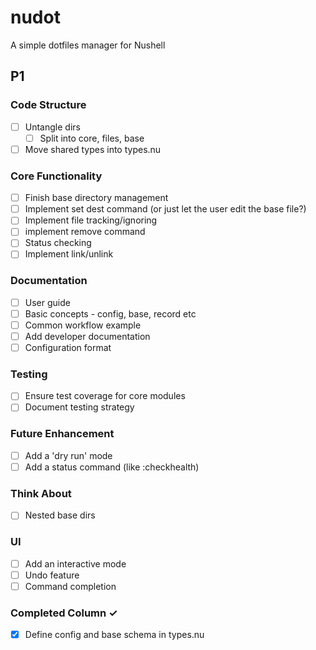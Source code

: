 # nudot
A simple dotfiles manager for Nushell

## P1
### Code Structure
- [ ] Untangle dirs
  - [ ] Split into core, files, base
- [ ] Move shared types into types.nu

### Core Functionality
- [ ] Finish base directory management
- [ ] Implement set dest command (or just let the user edit the base file?)
- [ ] Implement file tracking/ignoring
- [ ] implement remove command
- [ ] Status checking
- [ ] Implement link/unlink

### Documentation
- [ ] User guide
- [ ] Basic concepts - config, base, record etc
- [ ] Common workflow example
- [ ] Add developer documentation
- [ ] Configuration format

### Testing
- [ ] Ensure test coverage for core modules
- [ ] Document testing strategy

### Future Enhancement
- [ ] Add a 'dry run' mode
- [ ] Add a status command (like :checkhealth)

### Think About
- [ ] Nested base dirs

### UI
- [ ] Add an interactive mode
- [ ] Undo feature
- [ ] Command completion

### Completed Column ✓
- [x] Define config and base schema in types.nu
